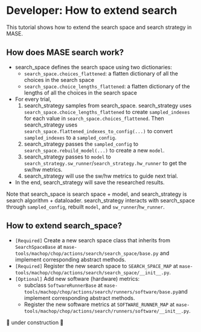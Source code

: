 # Developer: How to extend search

This tutorial shows how to extend the search space and search strategy in MASE.

## How does MASE search work?

- search_space defines the search space using two dictionaries:
    - `search_space.choices_flattened`: a flatten dictionary of all the choices in the search space
    - `search_space.choice_lengths_flattened`: a flatten dictionary of the lengths of all the choices in the search space
- For every trial,
    1. search_strategy samples from search_space. search_strategy uses `search_space.choice_lengths_flattened` to create `sampled_indexes` for each value in `search_space.choices_flattened`. Then search_strategy uses `search_space.flattened_indexes_to_config(...)` to convert `sampled_indexes` to a `sampled_config`.
    2. search_strategy passes the `sampled_config` to `search_space.rebuild_model(...)` to create a new `model`.
    3. search_strategy passes to `model` to `search_strategy.sw_runner`/`search_strategy.hw_runner` to get the sw/hw metrics.
    4. search_strategy will use the sw/hw metrics to guide next trial.
- In the end, search_strategy will save the researched results.

Note that search_space is search space + model, and search_strategy is search algorithm + dataloader. search_strategy interacts with search_space through `sampled_config`, rebuilt `model`, and `sw_runner`/`hw_runner`.

## How to extend search_space?

- `[Required]` Create a new search space class that inherits from `SearchSpaceBase` at `mase-tools/machop/chop/actions/search/search_space/base.py` and implement corresponding abstract methods.
- `[Required]` Register the new search space to `SEARCH_SPACE_MAP` at `mase-tools/machop/chop/actions/search/search_space/__init__.py`.
- `[Optional]` Add new software (hardware) metrics:
    - subclass `SoftwareRunnerBase` at `mase-tools/machop/chop/actions/search/runners/software/base.py`and implement corresponding abstract methods.
    - Register the new software metrics at `SOFTWARE_RUNNER_MAP` at `mase-tools/machop/chop/actions/search/runners/software/__init__.py`.



🚧 under construction 🚧